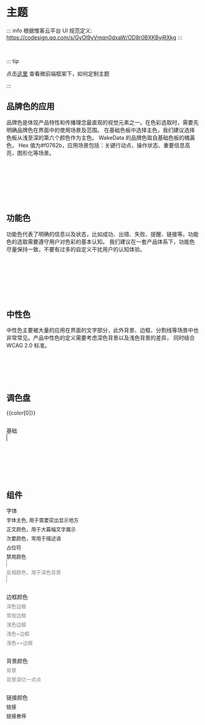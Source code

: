 # 主题

::: info
根据惟客云平台 UI 规范定义: https://codesign.qq.com/s/GyOl9yVmqn0dxaW/OD8r0BXKByjRXkg
:::

<br>

::: tip

点击[这里](../mapp/theme.md) 查看微前端框架下，如何定制主题

:::

<script setup>
  import ColorBlock from './ColorBlock.vue'

  const colors = [
    [
      '主色',

      [
        'primary-900',
        'primary-800',
        'primary-700',
        'primary-600',
        'primary-500',
        'primary-400',
        'primary-300',
        'primary-200',
        'primary-100',
        'primary-50',
      ],
    ],
    [
      '副色',
      [
        'secondary-900',
        'secondary-800',
        'secondary-700',
        'secondary-600',
        'secondary-500',
        'secondary-400',
        'secondary-300',
        'secondary-200',
        'secondary-100',
        'secondary-50',
      ],
    ],

    [
      '成功',
      [
        'success-900',
        'success-800',
        'success-700',
        'success-600',
        'success-500',
        'success-400',
        'success-300',
        'success-200',
        'success-100',
        'success-50',
      ],
    ],

    [
      '失败',
      [
        'danger-900',
        'danger-800',
        'danger-700',
        'danger-600',
        'danger-500',
        'danger-400',
        'danger-300',
        'danger-200',
        'danger-100',
        'danger-50',
      ],
    ],

    [
      '警告',
      [
        'warning-900',
        'warning-800',
        'warning-700',
        'warning-600',
        'warning-500',
        'warning-400',
        'warning-300',
        'warning-200',
        'warning-100',
        'warning-50',
      ],
    ],

    [
      '信息',
      [
        'info-900',
        'info-800',
        'info-700',
        'info-600',
        'info-500',
        'info-400',
        'info-300',
        'info-200',
        'info-100',
        'info-50',
      ],
    ],

    [
      '中性',
      [
        'gray-900',
        'gray-800',
        'gray-700',
        'gray-600',
        'gray-500',
        'gray-400',
        'gray-300',
        'gray-200',
        'gray-100',
        'gray-50',
        'gray-0',
      ],
    ],
  ];

</script>

<style lang="scss">
  @import "@wakeadmin/theme/theme.css";
</style>

## 品牌色的应用

品牌色是体现产品特性和传播理念最直观的视觉元素之一。在色彩选取时，需要先明确品牌色在界面中的使用场景及范围。 在基础色板中选择主色，我们建议选择色板从浅至深的第六个颜色作为主色。 WakeData 的品牌色取自基础色板的橘黃色， Hex 值为#f0762b，应用场景包括：关键行动点，操作状态、重要信息高亮，图形化等场景。

<br>
<br>

<ClientOnly>
  <div>
    <ColorBlock name="primary" />
    <ColorBlock name="secondary" />
  </div>
</ClientOnly>

<br>
<br>
<br>
<br>

## 功能色

功能色代表了明确的信息以及状态，比如成功、出错、失败、提醒、链接等。功能色的选取需要遵守用户对色彩的基本认知。 我们建议在一套产品体系下，功能色尽量保持一致，不要有过多的自定义干扰用户的认知体验。

<br>
<br>

<ClientOnly>
  <div>
    <ColorBlock name="success"></ColorBlock>
    <ColorBlock name="info"></ColorBlock>
    <ColorBlock name="warning"></ColorBlock>
    <ColorBlock name="danger"></ColorBlock>
  </div>
</ClientOnly>

<br>
<br>
<br>
<br>

## 中性色

中性色主要被大量的应用在界面的文字部分，此外背景、边框、分割线等场景中也非常常见。产品中性色的定义需要考虑深色背景以及浅色背景的差异， 同时结合 WCAG 2.0 标准。

<br>
<br>
<br>
<br>

## 调色盘

<ClientOnly>
  <div v-for="color of colors" class="color-group" :key="color[0]">
    <div class="color-group__name">{{color[0]}}</div>
    <div class="color-group__body">
      <ColorBlock v-for="c of color[1]" :key="c" :name="c" size="small" />
    </div>
  </div>
</ClientOnly>

<ClientOnly>
  <div class="color-group">
    <div class="color-group__name">基础</div>
    <div class="color-group__body">
      <ColorBlock name="white" size="small" style="color: black; border: 1px solid gray" />
      <ColorBlock name="black" size="small"  />
    </div>
  </div>
</ClientOnly>

<br>
<br>
<br>
<br>

## 组件

<ClientOnly>
<div>
  <div class="color-group">
    <div class="color-group__name">字体</div>
    <div class="color-group__body">
      <ColorBlock name="font-primary" size="small"><div class="color-desc">字体主色, 用于需要突出显示地方</div></ColorBlock>
      <ColorBlock name="font-regular" size="small" ><div class="color-desc">正文颜色，用于大篇幅文字展示</div></ColorBlock>
      <ColorBlock name="font-secondary" size="small" ><div class="color-desc">次要颜色，常用于描述语</div></ColorBlock>
      <ColorBlock name="font-placeholder" size="small" ><div class="color-desc">占位符</div></ColorBlock>
      <ColorBlock name="font-disabled" size="small" ><div class="color-desc">禁用颜色</div></ColorBlock>
      <ColorBlock name="font-inverse" size="small" style="color: gray; border: 1px solid gray" ><div class="color-desc">反相颜色，用于深色背景</div></ColorBlock>
    </div>
  </div>

  <div class="color-group">
    <div class="color-group__name">边框颜色</div>
    <div class="color-group__body">
      <ColorBlock name="border-dark" size="small" style="color: gray" ><div class="color-desc">深色边框</div></ColorBlock>
      <ColorBlock name="border" size="small" style="color: gray"  ><div class="color-desc">常规边框</div></ColorBlock>
      <ColorBlock name="border-light" size="small" style="color: gray"  ><div class="color-desc">浅色边框</div></ColorBlock>
      <ColorBlock name="border-lighter" size="small" style="color: gray"  ><div class="color-desc">浅色+边框</div></ColorBlock>
      <ColorBlock name="border-extra-light" size="small" style="color: gray" ><div class="color-desc">浅色++边框</div></ColorBlock>
    </div>
  </div>

  <div class="color-group">
    <div class="color-group__name">背景颜色</div>
    <div class="color-group__body">
      <ColorBlock name="bg" size="small" style="color: gray" ><div class="color-desc">背景</div></ColorBlock>
      <ColorBlock name="bg-dark" size="small" style="color: gray" ><div class="color-desc">背景深亿一点点</div></ColorBlock>
    </div>
  </div>

  <div class="color-group">
    <div class="color-group__name">链接颜色</div>
    <div class="color-group__body">
      <ColorBlock name="link" size="small"  ><div class="color-desc">链接</div></ColorBlock>
      <ColorBlock name="link-hover" size="small" ><div class="color-desc">链接悬停</div></ColorBlock>
    </div>
  </div>
</div>
</ClientOnly>

<style lang="scss">
  .color-group {
    margin-bottom: 2em;
    &__name {
      font-weight: bold;
      line-height: 3;
    }
  }

  .color-desc {
    font-size: 13px;
    margin-top: 5px;
  }

</style>

